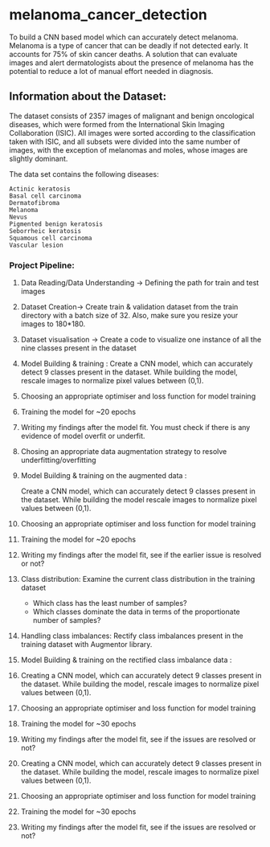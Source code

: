 # melanoma_cancer_detection
To build a CNN based model which can accurately detect melanoma. Melanoma is a type of cancer that can be deadly if not detected early. It accounts for 75% of skin cancer deaths. A solution that can evaluate images and alert dermatologists about the presence of melanoma has the potential to reduce a lot of manual effort needed in diagnosis.


## Information about the Dataset:
The dataset consists of 2357 images of malignant and benign oncological diseases, which were formed from the International Skin Imaging Collaboration (ISIC). All images were sorted according to the classification taken with ISIC, and all subsets were divided into the same number of images, with the exception of melanomas and moles, whose images are slightly dominant.

The data set contains the following diseases:

    Actinic keratosis
    Basal cell carcinoma
    Dermatofibroma
    Melanoma
    Nevus
    Pigmented benign keratosis
    Seborrheic keratosis
    Squamous cell carcinoma
    Vascular lesion

### Project Pipeline:
1. Data Reading/Data Understanding → Defining the path for train and test images 

2. Dataset Creation→ Create train & validation dataset from the train directory with a batch size of 32. Also, make sure you resize your images to 180*180.

3. Dataset visualisation → Create a code to visualize one instance of all the nine classes present in the dataset 

4. Model Building & training : 
    Create a CNN model, which can accurately detect 9 classes present in the dataset. While building the model, rescale images to normalize pixel values between (0,1).

5. Choosing an appropriate optimiser and loss function for model training

6. Training the model for ~20 epochs

7. Writing my findings after the model fit. You must check if there is any evidence of model overfit or underfit.

8. Chosing an appropriate data augmentation strategy to resolve underfitting/overfitting 

9. Model Building & training on the augmented data :

    Create a CNN model, which can accurately detect 9 classes present in the dataset. While building the model rescale images to normalize pixel values between (0,1).

10. Choosing an appropriate optimiser and loss function for model training

11. Training the model for ~20 epochs

12. Writing my findings after the model fit, see if the earlier issue is resolved or not?

13. Class distribution: Examine the current class distribution in the training dataset 
    - Which class has the least number of samples?
    - Which classes dominate the data in terms of the proportionate number of samples?

14. Handling class imbalances: Rectify class imbalances present in the training dataset with Augmentor library.

15. Model Building & training on the rectified class imbalance data :

16. Creating a CNN model, which can accurately detect 9 classes present in the dataset. While building the model, rescale images to normalize pixel values between (0,1).

17. Choosing an appropriate optimiser and loss function for model training

18. Training the model for ~30 epochs

19. Writing my findings after the model fit, see if the issues are resolved or not?
16. Creating a CNN model, which can accurately detect 9 classes present in the dataset. While building the model, rescale images to normalize pixel values between (0,1).

17. Choosing an appropriate optimiser and loss function for model training

18. Training the model for ~30 epochs

19. Writing my findings after the model fit, see if the issues are resolved or not?
